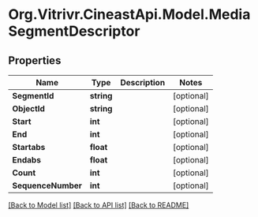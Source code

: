 
# Org.Vitrivr.CineastApi.Model.MediaSegmentDescriptor

## Properties

Name | Type | Description | Notes
------------ | ------------- | ------------- | -------------
**SegmentId** | **string** |  | [optional] 
**ObjectId** | **string** |  | [optional] 
**Start** | **int** |  | [optional] 
**End** | **int** |  | [optional] 
**Startabs** | **float** |  | [optional] 
**Endabs** | **float** |  | [optional] 
**Count** | **int** |  | [optional] 
**SequenceNumber** | **int** |  | [optional] 

[[Back to Model list]](../README.md#documentation-for-models)
[[Back to API list]](../README.md#documentation-for-api-endpoints)
[[Back to README]](../README.md)


